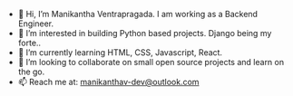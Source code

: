 - 👋 Hi, I’m Manikantha Ventrapragada. I am working as a Backend Engineer.
- 👀 I’m interested in building Python based projects. Django being my forte..
- 🌱 I’m currently learning HTML, CSS, Javascript, React.
- 💞️ I’m looking to collaborate on small open source projects and learn on the go.
- 📫 Reach me at: manikanthav-dev@outlook.com

<!---
manikanthav-dev/manikanthav-dev is a ✨ special ✨ repository because its `README.md` (this file) appears on your GitHub profile.
You can click the Preview link to take a look at your changes.
--->
